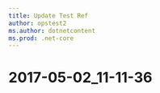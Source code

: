 ```yaml
---
title: Update Test Ref
author: opstest2
ms.author: dotnetcontent
ms.prod: .net-core
---
```


# 2017-05-02_11-11-36
